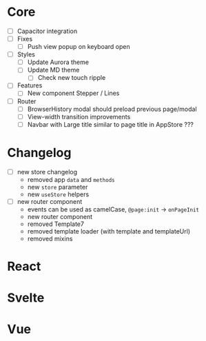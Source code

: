 # Core

- [ ] Capacitor integration
- [ ] Fixes
  - [ ] Push view popup on keyboard open
- [ ] Styles
  - [ ] Update Aurora theme
  - [ ] Update MD theme
    - [ ] Check new touch ripple
- [ ] Features
  - [ ] New component Stepper / Lines
- [ ] Router
  - [ ] BrowserHistory modal should preload previous page/modal
  - [ ] View-width transition improvements
  - [ ] Navbar with Large title similar to page title in AppStore ???

# Changelog

- [ ] new store changelog
  - removed app `data` and `methods`
  - new `store` parameter
  - new `useStore` helpers
- [ ] new router component
  - events can be used as camelCase, `@page:init` -> `onPageInit`
  - new router component
  - removed Template7
  - removed template loader (with template and templateUrl)
  - removed mixins

# React

# Svelte

# Vue
